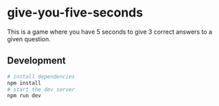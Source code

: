 # give-you-five-seconds

This is a game where you have 5 seconds to give 3 correct answers to a given question.

## Development

```bash
# install dependencies
npm install
# start the dev server
npm run dev
```
